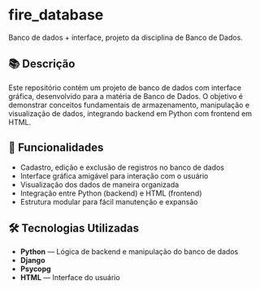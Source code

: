 # fire_database

Banco de dados + interface, projeto da disciplina de Banco de Dados.

## 📚 Descrição

Este repositório contém um projeto de banco de dados com interface gráfica, desenvolvido para a matéria de Banco de Dados. O objetivo é demonstrar conceitos fundamentais de armazenamento, manipulação e visualização de dados, integrando backend em Python com frontend em HTML.

## 🚀 Funcionalidades

- Cadastro, edição e exclusão de registros no banco de dados
- Interface gráfica amigável para interação com o usuário
- Visualização dos dados de maneira organizada
- Integração entre Python (backend) e HTML (frontend)
- Estrutura modular para fácil manutenção e expansão

## 🛠️ Tecnologias Utilizadas

- **Python** — Lógica de backend e manipulação do banco de dados
- **Django**
- **Psycopg**
- **HTML** — Interface do usuário
